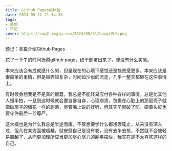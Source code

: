 ```yaml
---
title: Github Pages初体验
date: 2024-05-22 21:14:33
tags: 
- 感想
- 日记
cover: https://img2.imgtp.com/2024/05/31/boxqrVLK.png
---
```

题记：本篇介绍Github Pages
<!--more-->
花了一下午的时间折腾github page，终于部署出来了，却没有什么实感。

本来应该会有成就感什么的，但是现在的心境下感觉还是挫败感更多，本来应该是很简单的事情，但是越弄越复杂，时间如沙似的流走，几乎一整天都砸在这件事情上。

有时候会想我是不是真的很蠢，我总是不能轻易应付各种各样的事情，总是比其他人慢半拍，一旦到这时候就会要自暴自弃，心理崩溃，包裹在心脏上的那层壳子就像破房子的墙花一样的剥落，尽管嘴上说的好听，但其实早就破了防，硬着头皮也要守住最后一丝尊严。

这大概也是为什么我总是半途而废，不管想要学什么都浅尝辄止，从来没有深入过，但凡在某方面被超越，就安慰自己是没有卷，没有去争去抢，不然就不会被轻易超越了，从而更加理所应当更加尽心尽力的躺平摆烂，我实在是不太喜欢这样的自己。


